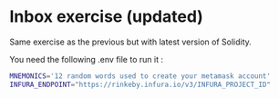 # Inbox exercise (updated)

Same exercise as the previous but with latest version of Solidity.

You need the following .env file to run it :

```bash
MNEMONICS='12 random words used to create your metamask account'
INFURA_ENDPOINT="https://rinkeby.infura.io/v3/INFURA_PROJECT_ID"
```
